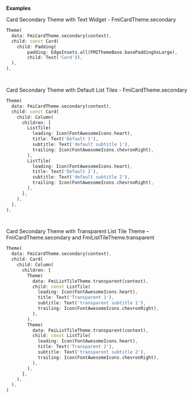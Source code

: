 ` `

**Examples**

Card Secondary Theme with Text Widget - FmiCardTheme.secondary

```dart
Theme(
  data: FmiCardTheme.secondary(context),
  child: const Card(
    child: Padding(
        padding: EdgeInsets.all(FMIThemeBase.basePaddingXxLarge),
        child: Text('Card')),
  ),
),
```

` `

Card Secondary Theme with Default List Tiles - FmiCardTheme.secondary

```dart
Theme(
  data: FmiCardTheme.secondary(context),
  child: const Card(
    child: Column(
      children: [
        ListTile(
          leading: Icon(FontAwesomeIcons.heart),
          title: Text('Default 1'),
          subtitle: Text('default subtitle 1'),
          trailing: Icon(FontAwesomeIcons.chevronRight),
        ),
        ListTile(
          leading: Icon(FontAwesomeIcons.heart),
          title: Text('Default 2'),
          subtitle: Text('default subtitle 2'),
          trailing: Icon(FontAwesomeIcons.chevronRight),
        ),
      ],
    ),
  ),
),
```

` `

Card Secondary Theme with Transparent List Tile Theme – FmiCardTheme.secondary and FmiListTileTheme.transparent

```dart
Theme(
  data: FmiCardTheme.secondary(context),
  child: Card(
    child: Column(
      children: [
        Theme(
          data: FmiListTileTheme.transparent(context),
          child: const ListTile(
            leading: Icon(FontAwesomeIcons.heart),
            title: Text('Transparent 1'),
            subtitle: Text('transparent subtitle 1'),
            trailing: Icon(FontAwesomeIcons.chevronRight),
          ),
        ),
        Theme(
          data: FmiListTileTheme.transparent(context),
          child: const ListTile(
            leading: Icon(FontAwesomeIcons.heart),
            title: Text('Transparent 2'),
            subtitle: Text('transparent subtitle 2'),
            trailing: Icon(FontAwesomeIcons.chevronRight),
          ),
        ),
      ],
    ),
  ),
)
```